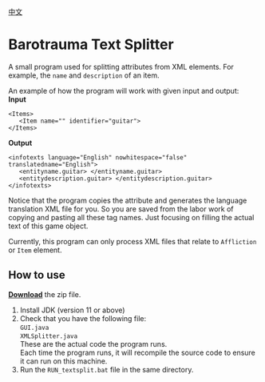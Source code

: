 [中文](README.zh-cn.md)
# Barotrauma Text Splitter
A small program used for splitting attributes from XML elements. For example, the `name` and `description` of an item.  

An example of how the program will work with given input and output:  
**Input**  
```
<Items>
   <Item name="" identifier="guitar">
</Items>
```
**Output**  
```
<infotexts language="English" nowhitespace="false" translatedname="English">
   <entityname.guitar> </entityname.guitar>
   <entitydescription.guitar> </entitydescription.guitar>
</infotexts>
```
Notice that the program copies the attribute and generates the language translation XML file for you. So you are saved from the labor work of copying and pasting all these tag names. Just focusing on filling the actual text of this game object.  

Currently, this program can only process XML files that relate to `Affliction` or `Item` element.  

## How to use
[**Download**](https://github.com/DKAMX/baroTextSplitter/releases) the zip file.  
1. Install JDK (version 11 or above)  
2. Check that you have the following file:  
   `GUI.java`  
   `XMLSplitter.java`  
   These are the actual code the program runs.  
   Each time the program runs, it will recompile the source code to ensure it can run on this machine.  
3. Run the `RUN_textsplit.bat` file in the same directory.  
